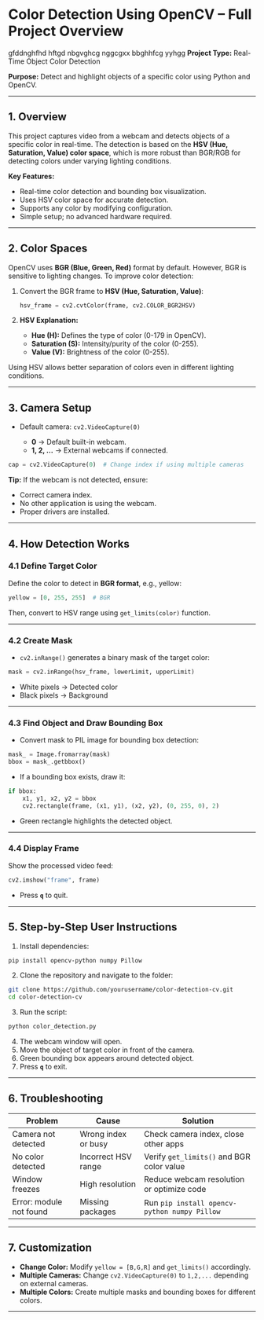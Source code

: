 # Color Detection Using OpenCV – Full Project Overview 
gfddnghfhd hftgd  nbgvghcg nggcgxx bbghhfcg
yyhgg
**Project Type:** Real-Time Object Color Detection

**Purpose:** Detect and highlight objects of a specific color using Python and OpenCV.

---

## 1. Overview

This project captures video from a webcam and detects objects of a specific color in real-time. The detection is based on the **HSV (Hue, Saturation, Value) color space**, which is more robust than BGR/RGB for detecting colors under varying lighting conditions.

**Key Features:**

* Real-time color detection and bounding box visualization.
* Uses HSV color space for accurate detection.
* Supports any color by modifying configuration.
* Simple setup; no advanced hardware required.

---

## 2. Color Spaces

OpenCV uses **BGR (Blue, Green, Red)** format by default. However, BGR is sensitive to lighting changes. To improve color detection:

1. Convert the BGR frame to **HSV (Hue, Saturation, Value)**:

   ```python
   hsv_frame = cv2.cvtColor(frame, cv2.COLOR_BGR2HSV)
   ```

2. **HSV Explanation:**

   * **Hue (H):** Defines the type of color (0-179 in OpenCV).
   * **Saturation (S):** Intensity/purity of the color (0-255).
   * **Value (V):** Brightness of the color (0-255).

Using HSV allows better separation of colors even in different lighting conditions.

---

## 3. Camera Setup

* Default camera: `cv2.VideoCapture(0)`

  * **0** → Default built-in webcam.
  * **1, 2, …** → External webcams if connected.

```python
cap = cv2.VideoCapture(0)  # Change index if using multiple cameras
```

**Tip:** If the webcam is not detected, ensure:

* Correct camera index.
* No other application is using the webcam.
* Proper drivers are installed.

---

## 4. How Detection Works

### 4.1 Define Target Color

Define the color to detect in **BGR format**, e.g., yellow:

```python
yellow = [0, 255, 255]  # BGR
```

Then, convert to HSV range using `get_limits(color)` function.

---

### 4.2 Create Mask

* `cv2.inRange()` generates a binary mask of the target color:

```python
mask = cv2.inRange(hsv_frame, lowerLimit, upperLimit)
```

* White pixels → Detected color
* Black pixels → Background

---

### 4.3 Find Object and Draw Bounding Box

* Convert mask to PIL image for bounding box detection:

```python
mask_ = Image.fromarray(mask)
bbox = mask_.getbbox()
```

* If a bounding box exists, draw it:

```python
if bbox:
    x1, y1, x2, y2 = bbox
    cv2.rectangle(frame, (x1, y1), (x2, y2), (0, 255, 0), 2)
```

* Green rectangle highlights the detected object.

---

### 4.4 Display Frame

Show the processed video feed:

```python
cv2.imshow("frame", frame)
```

* Press **`q`** to quit.

---

## 5. Step-by-Step User Instructions

1. Install dependencies:

```bash
pip install opencv-python numpy Pillow
```

2. Clone the repository and navigate to the folder:

```bash
git clone https://github.com/yourusername/color-detection-cv.git
cd color-detection-cv
```

3. Run the script:

```bash
python color_detection.py
```

4. The webcam window will open.
5. Move the object of target color in front of the camera.
6. Green bounding box appears around detected object.
7. Press **`q`** to exit.

---

## 6. Troubleshooting

| Problem                 | Cause               | Solution                                     |
| ----------------------- | ------------------- | -------------------------------------------- |
| Camera not detected     | Wrong index or busy | Check camera index, close other apps         |
| No color detected       | Incorrect HSV range | Verify `get_limits()` and BGR color value    |
| Window freezes          | High resolution     | Reduce webcam resolution or optimize code    |
| Error: module not found | Missing packages    | Run `pip install opencv-python numpy Pillow` |

---

## 7. Customization

* **Change Color:** Modify `yellow = [B,G,R]` and `get_limits()` accordingly.
* **Multiple Cameras:** Change `cv2.VideoCapture(0)` to `1,2,...` depending on external cameras.
* **Multiple Colors:** Create multiple masks and bounding boxes for different colors.

---



